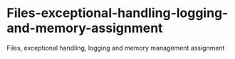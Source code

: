 # Files-exceptional-handling-logging-and-memory-assignment
Files, exceptional handling, logging and memory management assignment
